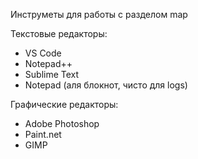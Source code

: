 Инструметы для работы с разделом map

Текстовые редакторы:
- VS Code 
- Notepad++
- Sublime Text
- Notepad (аля блокнот, чисто для logs)

Графические редакторы:
- Adobe Photoshop
- Paint.net
- GIMP 

